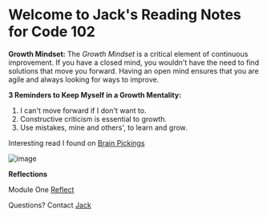 # Welcome to Jack's Reading Notes for Code 102

**Growth Mindset:**
The _Growth Mindset_ is a critical element of continuous improvement. If you have a closed mind, you wouldn't have the need to find solutions that move you
forward. Having an open mind ensures that you are agile and always looking for ways to improve.

**3 Reminders to Keep Myself in a Growth Mentality:**
1. I can't move forward if I don't want to.
2. Constructive criticism is essential to growth.
3. Use mistakes, mine and others', to learn and grow.


Interesting read I found on [Brain Pickings](https://www.brainpickings.org/2014/01/29/carol-dweck-mindset/)

![image](https://www.nexus-education.com/wp-content/uploads/2019/06/continuum.png)


**Reflections**

Module One [Reflect](https://github.com/jlaunit89/reading-notes/blob/main/Reflect.md)





Questions? Contact [Jack](jack.launit@gmail.com)
